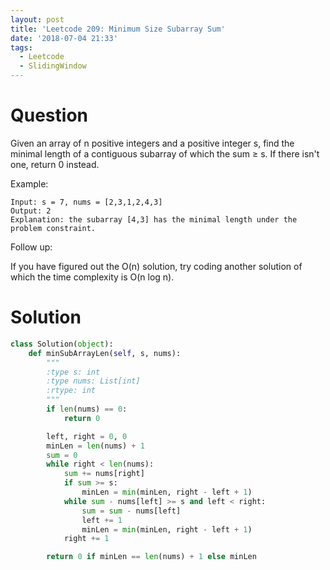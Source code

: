 ```yaml
---
layout: post
title: 'Leetcode 209: Minimum Size Subarray Sum'
date: '2018-07-04 21:33'
tags:
  - Leetcode
  - SlidingWindow
---
```


# Question
Given an array of n positive integers and a positive integer s, find the minimal length of a contiguous subarray of which the sum ≥ s. If there isn't one, return 0 instead.

Example:

```
Input: s = 7, nums = [2,3,1,2,4,3]
Output: 2
Explanation: the subarray [4,3] has the minimal length under the problem constraint.
```

Follow up:

If you have figured out the O(n) solution, try coding another solution of which the time complexity is O(n log n).

# Solution
```python
class Solution(object):
    def minSubArrayLen(self, s, nums):
        """
        :type s: int
        :type nums: List[int]
        :rtype: int
        """
        if len(nums) == 0:
            return 0

        left, right = 0, 0
        minLen = len(nums) + 1
        sum = 0
        while right < len(nums):
            sum += nums[right]
            if sum >= s:
                minLen = min(minLen, right - left + 1)
            while sum - nums[left] >= s and left < right:
                sum = sum - nums[left]
                left += 1
                minLen = min(minLen, right - left + 1)
            right += 1

        return 0 if minLen == len(nums) + 1 else minLen
```
